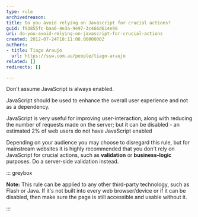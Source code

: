 ```yaml
---
type: rule
archivedreason: 
title: Do you avoid relying on Javascript for crucial actions?
guid: f93855fc-baa6-4e3a-9e97-3c466d614e98
uri: do-you-avoid-relying-on-javascript-for-crucial-actions
created: 2012-07-24T18:11:08.0000000Z
authors:
- title: Tiago Araujo
  url: https://ssw.com.au/people/tiago-araujo
related: []
redirects: []

---
```


Don't assume JavaScript is always enabled.

JavaScript should be used to enhance the overall user experience and not as a dependency.

<!--endintro-->

JavaScript is very useful for improving user-interaction, along with reducing the number of requests made on the server; but it can be disabled - an estimated 2% of web users do not have JavaScript enabled

Depending on your audience you may choose to disregard this rule, but for mainstream websites it is highly recommended that you don't rely on JavaScript for crucial actions, such as  **validation** or  **business-logic** purposes. Do a server-side validation instead.


::: greybox

**Note:** This rule can be applied to any other third-party technology, such as Flash or Java. If it's not built into every web browser/device or if it can be disabled, then make sure the page is still accessible and usable without it.

:::
